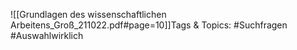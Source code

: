 
![[Grundlagen des wissenschaftlichen Arbeitens_Groß_211022.pdf#page=10]]Tags & Topics:
   #Suchfragen
   #Auswahlwirklich